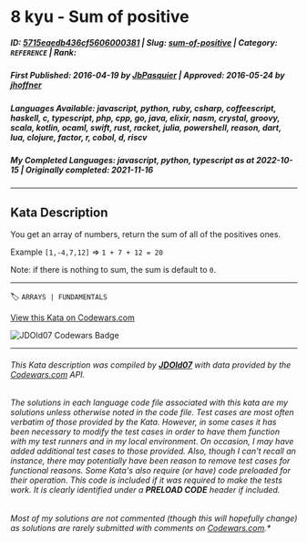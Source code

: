 # 8 kyu - Sum of positive

##### **ID**: [5715eaedb436cf5606000381](https://www.codewars.com/kata/5715eaedb436cf5606000381) | **Slug**: [sum-of-positive](https://www.codewars.com/kata/5715eaedb436cf5606000381) | **Category**: `REFERENCE` | **Rank**: <span style="color:white">8 kyu</span>

##### **First Published**: 2016-04-19 ***by*** [JbPasquier](https://www.codewars.com/users/JbPasquier) | **Approved**: 2016-05-24 ***by*** [jhoffner](https://www.codewars.com/users/jhoffner)

##### **Languages Available**: javascript, python, ruby, csharp, coffeescript, haskell, c, typescript, php, cpp, go, java, elixir, nasm, crystal, groovy, scala, kotlin, ocaml, swift, rust, racket, julia, powershell, reason, dart, lua, clojure, factor, r, cobol, d, riscv

##### **My Completed Languages**: javascript, python, typescript ***as at*** 2022-10-15 | **Originally completed**: 2021-11-16

---

## Kata Description


You get an array of numbers, return the sum of all of the positives ones.



Example `[1,-4,7,12]` => `1 + 7 + 12 = 20`



Note: if there is nothing to sum, the sum is default to `0`.



---


🏷 `ARRAYS | FUNDAMENTALS`


[View this Kata on Codewars.com](https://www.codewars.com/kata/5715eaedb436cf5606000381)

![](https://www.codewars.com/users/jdold07/badges/large "JDOld07 Codewars Badge")

---

###### *This Kata description was compiled by [**JDOld07**](https://tpstech.dev) with data provided by the [Codewars.com](https://www.codewars.com) API.*

###### *The solutions in each language code file associated with this kata are my solutions unless otherwise noted in the code file.  Test cases are most often verbatim of those provided by the Kata.  However, in some cases it has been necessary to modify the test cases in order to have them function with my test runners and in my local environment.  On occasion, I may have added additional test cases to those provided.  Also, though I can't recall an instance, there may potentially have been reason to remove test cases for functional reasons.  Some Kata's also require (*or have*) code preloaded for their operation.  This code is included if it was required to make the tests work.  It is clearly identified under a **PRELOAD CODE** header if included.*

###### Most of my solutions are not commented (*though this will hopefully change*) as solutions are rarely submitted with comments on [Codewars.com](https://www.codewars.com).*
